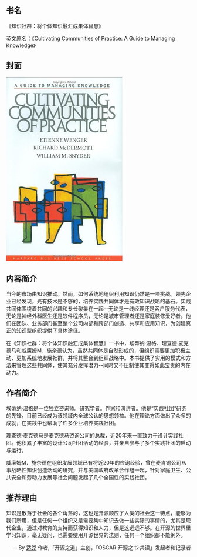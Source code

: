 ##  书名

《知识社群：将个体知识融汇成集体智慧》

英文原名：《Cultivating Communities of Practice: A Guide to Managing Knowledge》

## 封面

![](./face-image/cultivating-communities-of-practice.jpg)

## 内容简介

当今的市场由知识推动。然而，如何系统地组织利用知识仍然是一项挑战。领先企业已经发现，光有技术是不够的，培养实践共同体才是有效知识战略的基石。实践共同体围绕着共同的兴趣和专长聚集在一起--无论是一线经理还是客户服务代表，无论是神经外科医生还是软件程序员，无论是城市管理者还是家庭装修爱好者。他们在团队、业务部门甚至整个公司内部和跨部门创造、共享和应用知识，为创建真正的知识型组织提供了具体途径。

在《知识社群：将个体知识融汇成集体智慧》一书中，埃蒂纳·温格、理查德·麦克德马和威廉姆M．施奈德认为，虽然共同体是自然形成的，但组织需要更加积极主动、更加系统地发展社群，并将其整合到组织战略中。本书提供了实用的模式和方法来管理这些共同体，使其充分发挥潜力--同时又不压制使其变得如此宝贵的内在动力。

## 作者简介

埃蒂纳·温格是一位独立咨询师。研究学者。作家和演讲者。他是“实践社团”研究的先锋，目前已经成为该领域内全球公认的思想领袖。他在理论方面做出了众多的成就，在实践中也帮助了许多企业培养实践社团。

理查德·麦克德马是麦克德马咨询公司的总裁，近20年来一直致力于设计实践社团。他积累了丰富的设计公司社团活动的经验，并亲自参与了多个实践社团的启动与运行。

威廉姆M．施奈德在组织发展领域已有将近20年的咨询经验，曾在麦肯锡公司从事战略性知识创造活动的研究，并与美国政府改革合作组一起，针对家庭卫生、公共安全和劳动力发展等社会问题发起了几个全国性的实践社团。

## 推荐理由

知识是散落于社会的各个角落的，这也是开源顺应了人类的社会这一特点，能够为我们所用，但是任何一个组织又是需要集中知识去做一些实际的事情的，尤其是现代企业，通过对教育的支持而获得知识和人力，但是这远远不够。在开源的世界里学习知识，毫无疑问，也需要使用开源世界的法则，任何一个组织都不能例外。
<p align="right"> -- By <a href="https://opensourceway.community/">适兕</a>  作者,「开源之道」主创，「OSCAR·开源之书·共读」发起者和记录者</p>


